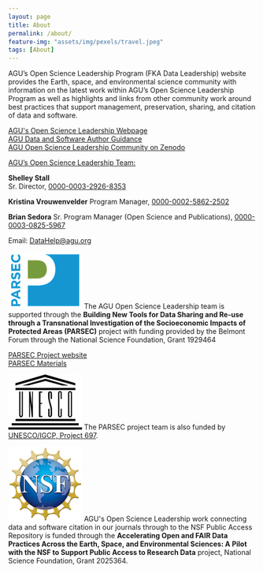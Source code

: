 ```yaml
---
layout: page
title: About
permalink: /about/
feature-img: "assets/img/pexels/travel.jpeg"
tags: [About]
---
```


AGU’s Open Science Leadership Program (FKA Data Leadership) website provides the Earth, space, and environmental science community with information on the latest work within AGU’s Open Science Leadership Program as well as highlights and links from other community work around best practices that support management, preservation, sharing, and citation of data and software. 

[AGU's Open Science Leadership Webpage](https://www.agu.org/Learn-About-AGU/About-AGU/Data-Leadership)  
[AGU Data and Software Author Guidance](https://www.agu.org/Publish-with-AGU/Publish/Author-Resources/Data-and-Software-for-Authors)  
[AGU Open Science Leadership Community on Zenodo](https://zenodo.org/communities/agu-data-leadership)  

<u>AGU’s Open Science Leadership Team:</u>
  
**Shelley Stall**  
Sr. Director, [0000-0003-2926-8353](https://orcid.org/0000-0003-2926-8353)

**Kristina Vrouwenvelder**
Program Manager, [0000-0002-5862-2502](https://orcid.org/0000-0002-5862-2502)

**Brian Sedora**
Sr. Program Manager (Open Science and Publications), [0000-0003-0825-5967](https://orcid.org/0000-0003-0825-5967)
  
Email: [DataHelp@agu.org](mailto:DataHelp@agu.org) 
 

![PARSEC logo](/assets/img/about/parsec-logo-150pxWide.png "PARSEC logo") The AGU Open Science Leadership team is supported through the **Building New Tools for Data Sharing and Re-use through a Transnational Investigation of the Socioeconomic Impacts of Protected Areas (PARSEC)** project with funding provided by the Belmont Forum through the National Science Foundation, Grant 1929464   

[PARSEC Project website](http://parsecproject.org)  
[PARSEC Materials](https://zenodo.org/communities/parsec/)  

![UNESCO logo](/assets/img/about/808px-UNESCO_logo-150pxWide.png "UNESCO logo") The PARSEC project team is also funded by [UNESCO/IGCP, Project 697](http://www.unesco.org/new/en/natural-sciences/environment/earth-sciences/international-geoscience-programme/igcp-projects/earth-resources/igcp-project-697/). 
 
![NSF logo](/assets/img/about/NSF_4-Color_bitmap_Logo-150pxWide.png "NSF logo") AGU's Open Science Leadership work connecting data and software citation in our journals through to the NSF Public Access Repository is funded through the **Accelerating Open and FAIR Data Practices Across the Earth, Space, and Environmental Sciences: A Pilot with the NSF to Support Public Access to Research Data** project, National Science Foundation, Grant 2025364.

